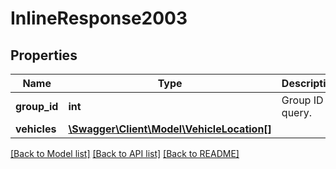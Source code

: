 # InlineResponse2003

## Properties
Name | Type | Description | Notes
------------ | ------------- | ------------- | -------------
**group_id** | **int** | Group ID to query. | [optional] 
**vehicles** | [**\Swagger\Client\Model\VehicleLocation[]**](VehicleLocation.md) |  | [optional] 

[[Back to Model list]](../README.md#documentation-for-models) [[Back to API list]](../README.md#documentation-for-api-endpoints) [[Back to README]](../README.md)


